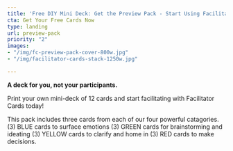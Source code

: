 ```yaml
---
title: 'Free DIY Mini Deck: Get the Preview Pack - Start Using Facilitator Cards Today'
cta: Get Your Free Cards Now
type: landing
url: preview-pack
priority: "2"
images:
- "/img/fc-preview-pack-cover-800w.jpg"
- "/img/facilitator-cards-stack-1250w.jpg"

---
```

**A deck for you, not your participants.** 

Print your own mini-deck of 12 cards and start facilitating with Facilitator Cards today!

This pack includes three cards from each of our four powerful catagories. (3) BLUE cards to surface emotions (3) GREEN cards for brainstorming and ideating (3) YELLOW cards to clarify and home in (3) RED cards to make decisions.